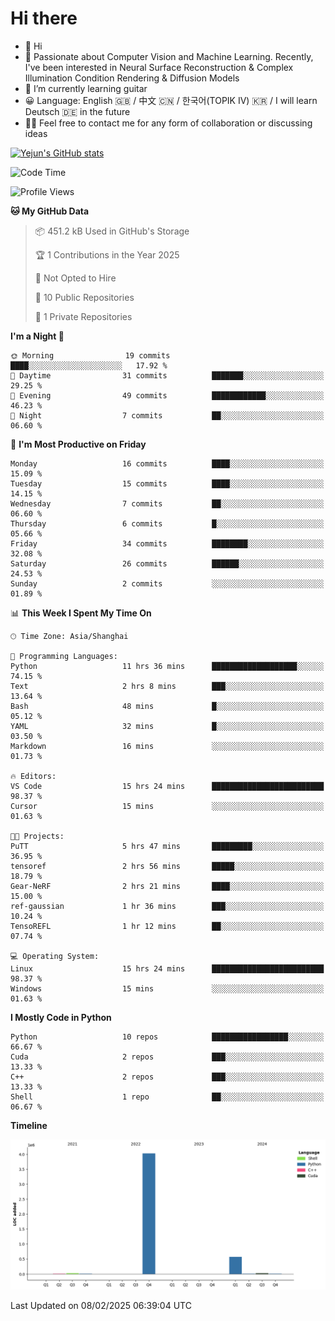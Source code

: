 # Hi there
- 👋 Hi
- 🔭 Passionate about Computer Vision and Machine Learning. Recently, I've been interested in Neural Surface Reconstruction & Complex Illumination Condition Rendering & Diffusion Models
- 🌱 I’m currently learning guitar
- 😀 Language: English 🇬🇧 / 中文 🇨🇳 / 한국어(TOPIK IV) 🇰🇷 / I will learn Deutsch 🇩🇪 in the future
- 🙋‍♂️ Feel free to contact me for any form of collaboration or discussing ideas


<!-- <img height="195px" src="https://github-readme-stats.vercel.app/api?username=yejun688&count_private=true&show_icons=true&hide_rank=true&title_color=0969da&bg_color=ffffff00&text_color=57606a&disable_animations=true"><img height="195px" src="https://github-readme-stats.vercel.app/api/top-langs?username=yejun688&layout=compact&title_color=0969da&bg_color=ffffff00&text_color=57606a"> -->

[![Yejun's GitHub stats](https://github-readme-stats.vercel.app/api?username=yejun688)](https://github.com/yejun688/github-readme-stats)

<!---
yejun688/yejun688 is a ✨ special ✨ repository because its `README.md` (this file) appears on your GitHub profile.
You can click the Preview link to take a look at your changes.
--->

<!--START_SECTION:waka-->
![Code Time](http://img.shields.io/badge/Code%20Time-768%20hrs%2039%20mins-blue)

![Profile Views](http://img.shields.io/badge/Profile%20Views-3-blue)

**🐱 My GitHub Data** 

> 📦 451.2 kB Used in GitHub's Storage 
 > 
> 🏆 1 Contributions in the Year 2025
 > 
> 🚫 Not Opted to Hire
 > 
> 📜 10 Public Repositories 
 > 
> 🔑 1 Private Repositories 
 > 
**I'm a Night 🦉** 

```text
🌞 Morning                19 commits          ████░░░░░░░░░░░░░░░░░░░░░   17.92 % 
🌆 Daytime                31 commits          ███████░░░░░░░░░░░░░░░░░░   29.25 % 
🌃 Evening                49 commits          ████████████░░░░░░░░░░░░░   46.23 % 
🌙 Night                  7 commits           ██░░░░░░░░░░░░░░░░░░░░░░░   06.60 % 
```
📅 **I'm Most Productive on Friday** 

```text
Monday                   16 commits          ████░░░░░░░░░░░░░░░░░░░░░   15.09 % 
Tuesday                  15 commits          ████░░░░░░░░░░░░░░░░░░░░░   14.15 % 
Wednesday                7 commits           ██░░░░░░░░░░░░░░░░░░░░░░░   06.60 % 
Thursday                 6 commits           █░░░░░░░░░░░░░░░░░░░░░░░░   05.66 % 
Friday                   34 commits          ████████░░░░░░░░░░░░░░░░░   32.08 % 
Saturday                 26 commits          ██████░░░░░░░░░░░░░░░░░░░   24.53 % 
Sunday                   2 commits           ░░░░░░░░░░░░░░░░░░░░░░░░░   01.89 % 
```


📊 **This Week I Spent My Time On** 

```text
🕑︎ Time Zone: Asia/Shanghai

💬 Programming Languages: 
Python                   11 hrs 36 mins      ███████████████████░░░░░░   74.15 % 
Text                     2 hrs 8 mins        ███░░░░░░░░░░░░░░░░░░░░░░   13.64 % 
Bash                     48 mins             █░░░░░░░░░░░░░░░░░░░░░░░░   05.12 % 
YAML                     32 mins             █░░░░░░░░░░░░░░░░░░░░░░░░   03.50 % 
Markdown                 16 mins             ░░░░░░░░░░░░░░░░░░░░░░░░░   01.73 % 

🔥 Editors: 
VS Code                  15 hrs 24 mins      █████████████████████████   98.37 % 
Cursor                   15 mins             ░░░░░░░░░░░░░░░░░░░░░░░░░   01.63 % 

🐱‍💻 Projects: 
PuTT                     5 hrs 47 mins       █████████░░░░░░░░░░░░░░░░   36.95 % 
tensoref                 2 hrs 56 mins       █████░░░░░░░░░░░░░░░░░░░░   18.79 % 
Gear-NeRF                2 hrs 21 mins       ████░░░░░░░░░░░░░░░░░░░░░   15.00 % 
ref-gaussian             1 hr 36 mins        ███░░░░░░░░░░░░░░░░░░░░░░   10.24 % 
TensoREFL                1 hr 12 mins        ██░░░░░░░░░░░░░░░░░░░░░░░   07.74 % 

💻 Operating System: 
Linux                    15 hrs 24 mins      █████████████████████████   98.37 % 
Windows                  15 mins             ░░░░░░░░░░░░░░░░░░░░░░░░░   01.63 % 
```

**I Mostly Code in Python** 

```text
Python                   10 repos            █████████████████░░░░░░░░   66.67 % 
Cuda                     2 repos             ███░░░░░░░░░░░░░░░░░░░░░░   13.33 % 
C++                      2 repos             ███░░░░░░░░░░░░░░░░░░░░░░   13.33 % 
Shell                    1 repo              ██░░░░░░░░░░░░░░░░░░░░░░░   06.67 % 
```



**Timeline**

![Lines of Code chart](https://raw.githubusercontent.com/yejun688/yejun688/main/assets/bar_graph.png)


 Last Updated on 08/02/2025 06:39:04 UTC
<!--END_SECTION:waka-->
